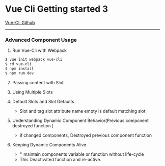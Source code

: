 # Vue Cli Getting started 3

[Vue-Cli Github](https://github.com/vuejs/vue-cli)

---
### Advanced Component Usage

1. Run Vue-Cli with Webpack
```bash
$ vue init webpack vue-cli
$ cd vue-cli
$ npm install
$ npm run dev
```

2. Passing content with Slot

3. Using Multiple Slots

4. Default Slots and Slot Defaults
    - Slot and tag slot attribute name empty is default matching slot
    
5. Understanding Dynamic Component Behavior(Previous component destroyed function )
    - if changed components, Destroyed previous component function

6. Keeping Dynamic Components Alive
    - '<keep-alive>' maintain components variable or function without life-cycle
    - This Deactivated function and re-active.